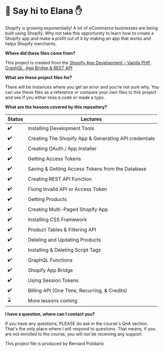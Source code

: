 # :wave: Say hi to Elana :hand:

Shopify is growing exponentially! A lot of eCommerce businesses are being built using Shopify. Why not take this opportunity to learn how to create a Shopify app and make a profit out of it by making an app that works and helps Shopify merchants.

__Where did these files come from?__

This project is created from the [Shopify App Development – Vanilla PHP, GraphQL, App Bridge & REST API](https://weeklyhow.com/courses/shopify-app-development-vanilla-php-graphql-app-bridge-rest-api/)

__What are these project files for?__

There will be instances where you get an error and you're not sure why. You can use these files as a reference or compare your own files to this project and see if you either miss a code or made a typo.

__What are the lessons covered by this repository?__

Status | Lectures
------------ | -------------
:heavy_check_mark: | Installing Development Tools
:heavy_check_mark: | Creating The Shopify App & Generating API credentials
:heavy_check_mark: | Creating OAuth / App Installer
:heavy_check_mark: | Getting Access Tokens
:heavy_check_mark: | Saving & Getting Access Tokens from the Database
:heavy_check_mark: | Creating REST API Function
:heavy_check_mark: | Fixing Invalid API or Access Token
:heavy_check_mark: | Getting Products
:heavy_check_mark: | Creating Multi-Paged Shopify App
:heavy_check_mark: | Installing CSS Framework
:heavy_check_mark: | Product Tables & Filtering API
:heavy_check_mark: | Deleling and Updating Products
:heavy_check_mark: | Installing & Deleting Script Tags
:heavy_check_mark: | GraphQL Functions
:heavy_check_mark: | Shopify App Bridge
:heavy_check_mark: | Using Session Tokens
:heavy_check_mark: | Billing API (One Time, Recurring, & Credits)
:hourglass: | More lessons coming

__I have a question, where can I contact you?__

If you have any questions, PLEASE do ask in the course's QnA section. That's the only place where I will respond to questions. That means, if you are not enrolled to the course, you will not be receiving any support.

This project file is produced by Bernard Polidario
